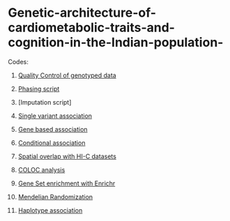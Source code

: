 # Genetic-architecture-of-cardiometabolic-traits-and-cognition-in-the-Indian-population-

Codes:

1. [Quality Control of genotyped data](https://github.com/ChakrabortyShreya/Genetic-architecture-of-cardiometabolic-traits-and-cognition-in-the-Indian-population-/blob/main/Scripts/1.QC_Steps.sh)
   
   
2. [Phasing script](https://github.com/ChakrabortyShreya/Genetic-architecture-of-cardiometabolic-traits-and-cognition-in-the-Indian-population-/blob/main/Scripts/Phasing.py)
  
3. [Imputation script]


4. [Single variant association](https://github.com/ChakrabortyShreya/Genetic-architecture-of-cardiometabolic-traits-and-cognition-in-the-Indian-population-/blob/main/Scripts/SNV_Assoc.py)

5. [Gene based association](https://github.com/ChakrabortyShreya/Genetic-architecture-of-cardiometabolic-traits-and-cognition-in-the-Indian-population-/blob/main/Scripts/GB_Assoc.py)

6. [Conditional association](https://github.com/ChakrabortyShreya/Genetic-architecture-of-cardiometabolic-traits-and-cognition-in-the-Indian-population-/blob/main/Scripts/COJO.py)

7. [Spatial overlap with HI-C datasets](https://github.com/ChakrabortyShreya/Genetic-architecture-of-cardiometabolic-traits-and-cognition-in-the-Indian-population-/blob/main/Scripts/HI-C-overlap-BrainTissues.R)
    
8. [COLOC analysis](https://github.com/ChakrabortyShreya/Genetic-architecture-of-cardiometabolic-traits-and-cognition-in-the-Indian-population-/blob/main/Scripts/COLOC.R)

9. [Gene Set enrichment with Enrichr](https://github.com/ChakrabortyShreya/Genetic-architecture-of-cardiometabolic-traits-and-cognition-in-the-Indian-population-/blob/main/Scripts/Enrichr.R)

10. [Mendelian Randomization](https://github.com/ChakrabortyShreya/Genetic-architecture-of-cardiometabolic-traits-and-cognition-in-the-Indian-population-/blob/main/Scripts/MR.R)
   
11. [Haplotype association](https://github.com/ChakrabortyShreya/Genetic-architecture-of-cardiometabolic-traits-and-cognition-in-the-Indian-population-/blob/main/Scripts/Haploview.sh)
 
